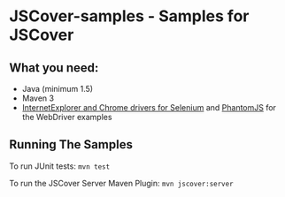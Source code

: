 JSCover-samples - Samples for JSCover
================================

## What you need:
* Java (minimum 1.5)
* Maven 3
* [InternetExplorer and Chrome drivers for Selenium](http://code.google.com/p/selenium/downloads/list) and [PhantomJS](http://phantomjs.org/) for the WebDriver examples

## Running The Samples
To run JUnit tests:
`mvn test`

To run the JSCover Server Maven Plugin:
`mvn jscover:server`